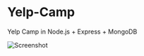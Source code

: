 # Yelp-Camp
Yelp Camp in Node.js + Express + MongoDB

![Screenshot](https://gyazo.com/0ea36720880a2cb54ebe05642c145626.png)
